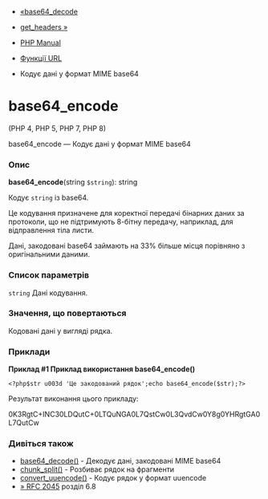 - [«base64_decode](function.base64-decode.md)
- [get_headers »](function.get-headers.md)

- [PHP Manual](index.md)
- [Функції URL](ref.url.md)
- Кодує дані у формат MIME base64

# base64_encode

(PHP 4, PHP 5, PHP 7, PHP 8)

base64_encode — Кодує дані у формат MIME base64

### Опис

**base64_encode**(string `$string`): string

Кодує `string` із base64.

Це кодування призначене для коректної передачі бінарних даних за
протоколи, що не підтримують 8-бітну передачу, наприклад, для відправлення
тіла листи.

Дані, закодовані base64 займають на 33% більше місця порівняно
з оригінальними даними.

### Список параметрів

`string`
Дані кодування.

### Значення, що повертаються

Кодовані дані у вигляді рядка.

### Приклади

**Приклад #1 Приклад використання **base64_encode()****

` <?php$str u003d 'Це закодований рядок';echo base64_encode($str);?> `

Результат виконання цього прикладу:

0K3RgtC+INC30LDQutC+0LTQuNGA0L7QstCw0L3QvdCw0Y8g0YHRgtGA0L7QutCw

### Дивіться також

- [base64_decode()](function.base64-decode.md) - Декодує дані,
закодовані MIME base64
- [chunk_split()](function.chunk-split.md) - Розбиває рядок на
фрагменти
- [convert_uuencode()](function.convert-uuencode.md) - Кодує
рядок у формат uuencode
- [» RFC 2045](http://www.faqs.org/rfcs/rfc2045) розділ 6.8
